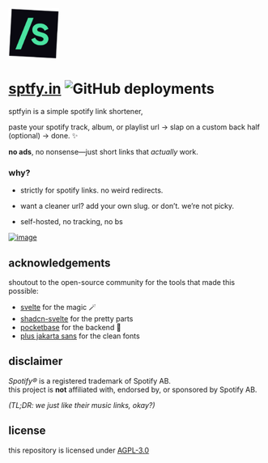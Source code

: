 <img src="static/favicon.png" title="sptfyin" alt="sptfyin logo" width="100" />

# [sptfy.in](https://sptfy.in) ![GitHub deployments](https://img.shields.io/github/deployments/ayamkv/sptfyin/production)

sptfyin is a simple spotify link shortener,

paste your spotify track, album, or playlist url → slap on a custom back half (optional) → done. ✨

**no ads**, no nonsense—just short links that _actually_ work.

### why?

- strictly for spotify links. no weird redirects.

- want a cleaner url? add your own slug. or don’t. we’re not picky.

- self-hosted, no tracking, no bs

<a href="https://sptfy.in/"><img src="https://sptfy.in/prev" alt="image" border="0"></a>

## acknowledgements

shoutout to the open-source community for the tools that made this possible:

- [svelte](https://svelte.dev/) for the magic 🪄
- [shadcn-svelte](https://shadcn-svelte.com) for the pretty parts
- [pocketbase](https://pocketbase.io) for the backend 📁
- [plus jakarta sans](https://github.com/tokotype/PlusJakartaSans) for the clean fonts

## disclaimer

_Spotify®_ is a registered trademark of Spotify AB.  
this project is **not** affiliated with, endorsed by, or sponsored by Spotify AB.

_(TL;DR: we just like their music links, okay?)_

## license

this repository is licensed under [AGPL-3.0](https://github.com/ayamkv/sptfyin?tab=License-1-ov-file)
